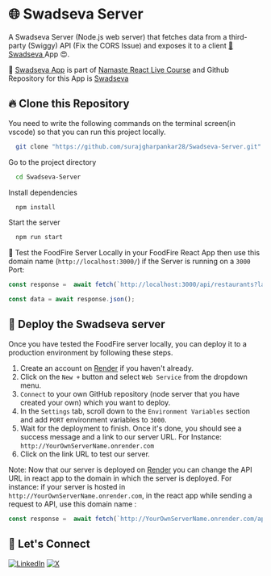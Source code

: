 # 🌐 Swadseva Server

A Swadseva Server (Node.js web server) that fetches data from a third-party (Swiggy) API (Fix the CORS Issue) and exposes it to a client [🚀 Swadseva ](https://swadseva-ssg.vercel.app/) App 😍.

🍁 [Swadseva App](https://swadseva-ssg.vercel.app/) is part of [Namaste React Live Course](https://learn.namastedev.com/courses/namaste-react-live) and Github Repository for this App is [Swadseva](https://github.com/surajgharpankar28/SwadSeva.git) ️
<br/>
## 🔥 Clone this Repository

You need to write the following commands on the terminal screen(in vscode) so that you can run this project locally.

```bash
  git clone "https://github.com/surajgharpankar28/Swadseva-Server.git"
```

Go to the project directory

```bash
  cd Swadseva-Server
```

Install dependencies

```bash
  npm install
```

Start the server

```bash
  npm run start
```

💫 Test the FoodFire Server Locally in your FoodFire React App then use this domain name (`http://localhost:3000/`) if the Server is running on a `3000` Port:
```javascript
const response =  await fetch(`http://localhost:3000/api/restaurants?lat=12.9351929&lng=77.62448069999999&page_type=DESKTOP_WEB_LISTING`)

const data = await response.json();
```


## 🔮 Deploy the Swadseva server
Once you have tested the FoodFire server locally, you can deploy it to a production environment by following these steps.

1. Create an account on [Render](https://render.com/) if you haven't already.
2. Click on the `New +` button and select `Web Service` from the dropdown menu.
3. `Connect` to your own GitHub repository (node server that you have created your own) which you want to deploy.
4. In the `Settings` tab, scroll down to the `Environment Variables` section and add `PORT` environment variables to `3000`.
5. Wait for the deployment to finish. Once it's done, you should see a success message and a link to our server URL. For Instance: `http://YourOwnServerName.onrender.com`
6. Click on the link URL to test our server.

Note: Now that our server is deployed on [Render](https://render.com/) you can change the API URL in react app to the domain in which the server is deployed. For instance: if your server is hosted in `http://YourOwnServerName.onrender.com`, in the react app while sending a request to API, use this domain name : 

```javascript
const response =  await fetch(`http://YourOwnServerName.onrender.com/api/restaurants?lat=12.9351929&lng=77.62448069999999&page_type=DESKTOP_WEB_LISTING`)
```

## 🔗 Let's Connect

[![LinkedIn](https://img.shields.io/badge/LinkedIn-0077B5?style=for-the-badge&logo=linkedin&logoColor=white)](https://www.linkedin.com/in/surajgharpankar/)
[![X](https://img.shields.io/twitter/follow/:user
)](https://x.com/surajgharpankar)

